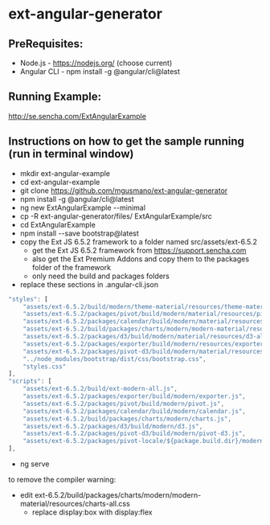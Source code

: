 # ext-angular-generator

## PreRequisites:

* Node.js - https://nodejs.org/  (choose current)
* Angular CLI - npm install -g @angular/cli@latest

## Running Example:

http://se.sencha.com/ExtAngularExample

## Instructions on how to get the sample running (run in terminal window)

* mkdir ext-angular-example
* cd ext-angular-example
* git clone https://github.com/mgusmano/ext-angular-generator
* npm install -g @angular/cli@latest
* ng new ExtAngularExample --minimal
* cp -R ext-angular-generator/files/ ExtAngularExample/src
* cd ExtAngularExample
* npm install --save bootstrap@latest
* copy the Ext JS 6.5.2 framework to a folder named src/assets/ext-6.5.2
	- get the Ext JS 6.5.2 framework from https://support.sencha.com
	- also get the Ext Premium Addons and copy them to the packages folder of the framework
	- only need the build and packages folders
* replace these sections in .angular-cli.json

```javascript
"styles": [
	"assets/ext-6.5.2/build/modern/theme-material/resources/theme-material-all.css",
	"assets/ext-6.5.2/packages/pivot/build/modern/material/resources/pivot-all.css",
	"assets/ext-6.5.2/packages/calendar/build/modern/material/resources/calendar-all.css",
	"assets/ext-6.5.2/build/packages/charts/modern/modern-material/resources/charts-all.css",
	"assets/ext-6.5.2/packages/d3/build/modern/material/resources/d3-all.css",
	"assets/ext-6.5.2/packages/exporter/build/modern/resources/exporter-all.css",
	"assets/ext-6.5.2/packages/pivot-d3/build/modern/material/resources/pivot-d3-all.css",
	"../node_modules/bootstrap/dist/css/bootstrap.css",
	"styles.css"
],
"scripts": [
	"assets/ext-6.5.2/build/ext-modern-all.js",
	"assets/ext-6.5.2/packages/exporter/build/modern/exporter.js",
	"assets/ext-6.5.2/packages/pivot/build/modern/pivot.js",
	"assets/ext-6.5.2/packages/calendar/build/modern/calendar.js",
	"assets/ext-6.5.2/build/packages/charts/modern/charts.js",
	"assets/ext-6.5.2/packages/d3/build/modern/d3.js",
	"assets/ext-6.5.2/packages/pivot-d3/build/modern/pivot-d3.js",
	"assets/ext-6.5.2/packages/pivot-locale/${package.build.dir}/modern/pivot-locale-en.js"
],
```
* ng serve

to remove the compiler warning:
* edit ext-6.5.2/build/packages/charts/modern/modern-material/resources/charts-all.css
	- replace  display:box  with  display:flex

